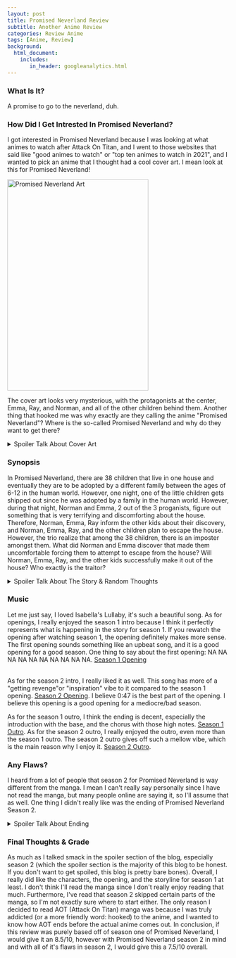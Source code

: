```yaml
---
layout: post
title: Promised Neverland Review
subtitle: Another Anime Review 
categories: Review Anime
tags: [Anime, Review]
background: 
  html_document:
    includes:
       in_header: googleanalytics.html
---
```

### What Is It? 

A promise to go to the neverland, duh. 

### How Did I Get Intrested In Promised Neverland?

I got interested in Promised Neverland because I was looking at what animes to watch after Attack On Titan, and I went to those websites that said like "good animes to watch" or "top ten animes to watch in 2021", and I wanted to pick an anime that I thought had a cool cover art. I mean look at this for Promised Neverland!  
 
<img src = "https://m.media-amazon.com/images/M/MV5BMTYwYjYyZDgtMTQ3My00YTI4LThmZTUtZmU1MjllOWRlOTdhXkEyXkFqcGdeQXVyMzgxODM4NjM@._V1_.jpg" alt = "Promised Neverland Art" width="320" height="480">
 
The cover art looks very mysterious, with the protagonists at the center, Emma, Ray, and Norman, and all of the other children behind them. Another thing that hooked me was why exactly are they calling the anime "Promised Neverland"? Where is the so-called Promised Neverland and why do they want to get there? 
 
<details>
  <summary markdown="span">Spoiler Talk About Cover Art </summary>
After watching the anime, I think that the art is even cooler since you can see the three main protagonists and what their strengths are by seeing what they are holding. Furthermore, behind the three protagonists, you can see the gate to symbolize the "Promised Neverland" aka the human world instead of the demon world. I also like how the gate is inside a gold bottle symbolizing it is some kind of sacred thing. Furthermore, it symbolizes that not many people who are in the demon world can get into the human world. <br> <br>
 
After watching the anime, I appreciated what Emma, Ray, and Norman are standing on, which is a clock. This clock might not seem relevant but their whole lives can be an analogy to a clock. If the kids from the orphanage are top of the class they live out until they are 12 years old. Once the clock strikes 12, or when they turn 12 years old, their brains get eaten by demons. Which is also why there is a fork and knife at the clock -- symbolizing it is feasting time for the demons. 
 
</details>

### Synopsis
In Promised Neverland, there are 38 children that live in one house and eventually they are to be adopted by a different family between the ages of 6-12 in the human world. However, one night, one of the little children gets shipped out since he was adopted by a family in the human world. However, during that night, Norman and Emma, 2 out of the 3 proganists, figure out something that is very terrifying and discomforting about the house. Therefore, Norman, Emma, Ray inform the other kids about their discovery, and Norman, Emma, Ray, and the other children plan to escape the house. However, the trio realize that among the 38 children, there is an imposter amongst them. What did Norman and Emma discover that made them uncomfortable forcing them to attempt to escape from the house? Will Norman, Emma, Ray, and the other kids successfully make it out of the house? Who exactly is the traitor? 

<details>
  <summary markdown="span">Spoiler Talk About The Story & Random Thoughts </summary>
  Not going to lie, initially, I thought Sister Krone was lowkey creepy because of her personality, and her smile especially. Also, one thing I didn't understand was logistically, when Sister Krone screams <i>I'M GOING TO BECOME THE MOTHER OF THIS HOUSE</i>, in her room, how does Isabella and the other kids not hear her screaming? <br><br>
 
  Another thing is that when Emma, Ray, Norman, Don, and Gilda are planning late at night for their escape, either in the dining room area or the library area. Logistically, how do they not get in trouble either by Sister Krone or Isabella for not sleeping or for being out so late? Within the 2 areas, they caused so much ruckus, I'd assume at least one of either Isabella or Krone would wake up and punish the kids. I guess if this was real life, the plotline would not be as interesting, since Isabella would be analyzing everything the trio plus Don and Gilda did. Also, I guess it's the reason why it's called an anime. <br><br>
 
  In terms of characters, Norman was clearly my favourite character in season 1 since he was a strategist, calm, gentle, kind, reliable and the person who would always figure out ways to solve Emma's very ambitious ideas. However, after Norman gets shipped out as a test subject at Lambda A7214, I feel like his personality changes a lot. Especially since Norman saw how evil the demons truly are. Norman even lied to gain leadership of other test subjects in the Lambda, and helped them escape the area, therefore calling him "boss". Initially, when Emma and Ray come to talk to Norman about not killing the demons, I felt like Norman had PTSD, and saw how he and his group were treated at Lambda A7214, and he wanted to kill all the demons as revenge. Which I believe isn't what he truly wanted inside. Norman at the start of season 2 seemed very demanding, even asking Emma and Ray to bring the Evil-blooded Girl, Mujika so Norman can just kill her on the spot. However, after Norman destroyed the town with a potion he developed, Norman had a chance to talk with Emma and Ray, and he goes back to his old self, with Emma and Ray being able to reach Norman and find his true heart. Afterwards, Norman regrets everything he has done to the Demon village. <br><br>
 
  As for season 2, I really liked Mujika as a character. Mujika really reminded me of one of my Fire Emblem waifu, Azura, purely based on her personality and their voice even sounded similar too. When Peter Ratari had guns pointed at him, it kind of reminded me of Pokemon Sun and Moon (or  Pokemon Ultra Sun and Moon, I don't remember, it has been awhile) at the Aether Foundation. Furthermore, that area where Peter Ratari was trapped kind of reminded me of the layout of the Aether Foundation as well. <br><br>
 
  The rest will be talked about in flaws, aka the ending.  
</details>

### Music 
Let me just say, I loved Isabella's Lullaby, it's such a beautiful song. As for openings, I really enjoyed the season 1 intro because I think it perfectly represents what is happening in the story for season 1. If you rewatch the opening after watching season 1, the opening definitely makes more sense. The first opening sounds something like an upbeat song, and it is a good opening for a good season. One thing to say about the first opening: NA NA NA NA NA NA NA NA NA NA. [Season 1 Opening](https://www.youtube.com/watch?v=4GDVEl3qw2M)<br><br>
 
As for the season 2 intro, I really liked it as well. This song has more of a "getting revenge"or "inspiration" vibe to it compared to the season 1 opening. [Season 2 Opening](https://www.youtube.com/watch?v=fx_okp_k0nU). I believe 0:47 is the best part of the opening. I believe this opening is a good opening for a mediocre/bad season. 
 
 As for the season 1 outro, I think the ending is decent, especially the introduction with the base, and the chorus with those high notes. [Season 1 Outro](https://www.youtube.com/watch?v=sZ9qdr5WcPY). As for the season 2 outro, I really enjoyed the outro, even more than the season 1 outro. The season 2 outro gives off such a mellow vibe, which is the main reason why I enjoy it. [Season 2 Outro](https://www.youtube.com/watch?v=AOofd4z4ugM). 

### Any Flaws?
I heard from a lot of people that season 2 for Promised Neverland is way different from the manga. I mean I can't really say personally since I have not read the manga, but many people online are saying it, so I'll assume that as well. One thing I didn't really like was the ending of Promised Neverland Season 2.  

<details>
  <summary markdown="span">Spoiler Talk About Ending </summary>
Not going to lie, I didn't really like the ending too much. I just feel like it was way too rushed. The preparation to go back and invade Grace Field took a total of like 2 seconds (in reality like 2 or 3 minutes, hyperbole thighs). Comparative to the other events that happened in the plot and how long it took, I felt like this part should've been longer. Especially since meeting Mujika and Sonju took quite a few episodes. We never really got to see the preparation. It was moreso Norman has a plan and miraculously, they are finished. <br><br>
 
As for the ending of Promised Neverland, I did not like that too much either since I believe it left off with too many questions. If Emma, Ray, Norman, and the rest of the kids made it to the human world successfully, will the humans actually accept them for who they are? Did Emma, Ray, Norman, and everyone else successfully save all the humans from the demon world? Did Emma, Ray, Norman, and everyone else successfully change the demon world? Also how did Don and Gilda get there to help everyone in the demon world since Don and Gilda went across to the human world with the others. For the 2 questions asked beforehand, how long did it exactly take, and if it took long, why didn't Phil come over and find Emma like he promised. All in all, I feel like the ending was kind of rushed, and I feel like another season could've wrapped everything up nicer and properly answered the questions above instead of rushing it into an ending. 
</details>

### Final Thoughts & Grade
As much as I talked smack in the spoiler section of the blog, especially season 2 (which the spoiler section is the majority of this blog to be honest. If you don't want to get spoiled, this blog is pretty bare bones). Overall, I really did like the characters, the opening, and the storyline for season 1 at least. I don't think I'll read the manga since I don't really enjoy reading that much. Furthermore, I've read that season 2 skipped certain parts of the manga, so I'm not exactly sure where to start either. The only reason I decided to read AOT (Attack On Titan) manga was because I was truly addicted (or a more friendly word: hooked) to the anime, and I wanted to know how AOT ends before the actual anime comes out. In conclusion, if this review was purely based off of season one of Promised Neverland, I would give it an 8.5/10, however with Promised Neverland season 2 in mind and with all of it's flaws in season 2, I would give this a 7.5/10 overall.  
 